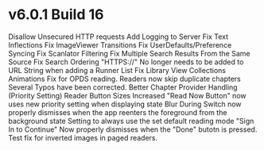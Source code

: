 #  v6.0.1 Build 16

Disallow Unsecured HTTP requests
Add Logging to Server
Fix Text Inflections
Fix ImageViewer Transitions
Fix UserDefaults/Preference Syncing
Fix Scanlator Filtering
Fix Multiple Search Results From the Same Source
Fix Search Ordering
"HTTPS://" No longer needs to be added to URL String when adding a Runner List
Fix Library View Collections Animations
Fix for OPDS reading.
Readers now skip duplicate chapters
Several Typos have been corrected.
Better Chapter Provider Handling (Priority Setting)
Reader Button Sizes Increased
"Read Now Button" now uses new priority setting when displaying state
Blur During Switch now properly dismisses when the app reenters the foreground from the background state
Setting to always use the set default reading mode
"Sign In to Continue" Now properly dismisses when the "Done" butotn is pressed.
Test fix for inverted images in paged readers.
